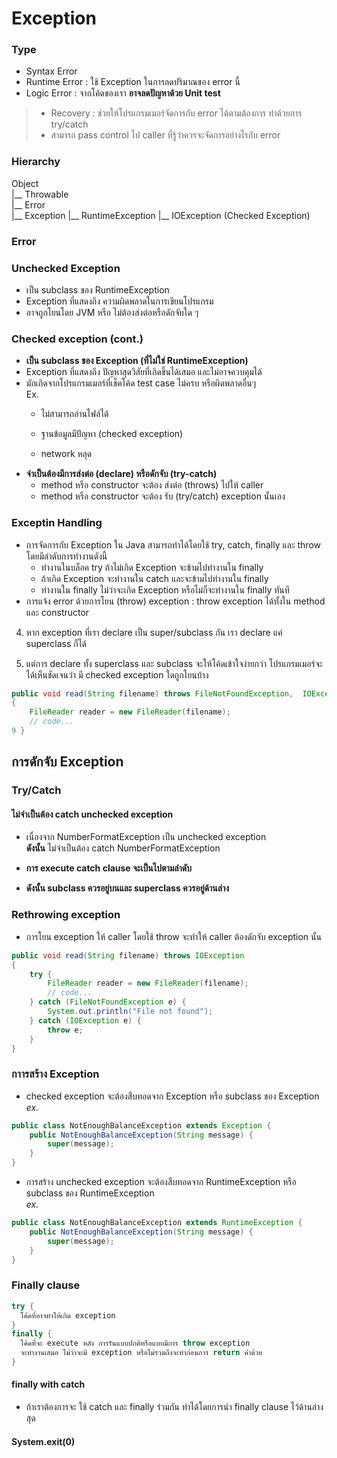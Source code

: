 # Exception
### Type

- Syntax Error
- Runtime Error : ใช้ Exception ในการลดปริมาณของ error นี้
- Logic Error : จากโค้ดของเรา **อาจลดปัญหาด้วย Unit test**


> - Recovery : ช่วยให้โปรแกรมเมอร์จัดการกับ error ได้ตามต้องการ ทำด้วยการ try/catch
> - สามารถ pass control ไป caller ที่รู้ว่าควรจะจัดการอย่างไรกับ error

### Hierarchy

Object\
|__ Throwable\
    |__ Error\
    |__ Exception 
        |__ RuntimeException
        |__ IOException (Checked Exception)

### Error
### Unchecked Exception
- เป็น subclass ของ RuntimeException
- Exception ที่แสดงถึง ความผิดพลาดในการเขียนโปรแกรม
- อาจถูกโยนโดย JVM หรือ ไม่ต้องส่งต่อหรือดักจับใด ๆ

### Checked exception (cont.)
- **เป็น subclass ของ Exception (ที่ไม่ใช่ RuntimeException)**
- Exception ที่แสดงถึง ปัญหาสุดวิสัยที่เกิดขึ้นได้เสมอ และไม่อาจควบคุมได้
- มักเกิดจากโปรแกรมเมอร์ที่เช็คโค้ด test case ไม่ครบ หรือผิดพลาดอื่นๆ\
Ex.
  - ไม่สามารถอ่านไฟล์ได้

  - ฐานข้อมูลมีปัญหา (checked exception)

  - network หลุด
- **จําเป็นต้องมีการส่งต่อ (declare) หรือดักจับ (try-catch)**
  - method หรือ constructor จะต้อง ส่งต่อ (throws) ไปให้ caller
  - method หรือ constructor จะต้อง รับ (try/catch) exception นั้นเอง

### Exceptin Handling

- การจัดการกับ Exception ใน Java สามารถทำได้โดยใช้ try, catch, finally และ throw โดยมีลำดับการทำงานดังนี้
  - ทำงานในบล็อค try ถ้าไม่เกิด Exception จะข้ามไปทำงานใน finally
  - ถ้าเกิด Exception จะทำงานใน catch และจะข้ามไปทำงานใน finally
  - ทำงานใน finally ไม่ว่าจะเกิด Exception หรือไม่ก็จะทำงานใน finally ทันที
- การแจ้ง error ด้วยการโยน (throw) exception​ : throw exception ได้ทั้งใน method และ constructor

4. หาก exception ที่เรา declare เป็น super/subclass กัน เรา declare แค่ superclass ก็ได้

5. แต่การ declare ทั้ง superclass และ subclass จะให้โค้ดเข้าใจง่ายกว่า โปรแกรมเมอร์จะได้เห็นชัดเจนว่า มี checked exception ใดถูกโยนบ้าง

```java
public void read(String filename) throws FileNotFoundException,  IOException, NotEnoughBalanceException 
{
    FileReader reader = new FileReader(filename);
    // code...
9 }
```

## การดักจับ Exception
### Try/Catch
#### ไม่จําเป็นต้อง catch unchecked exception
- เนื่องจาก NumberFormatException เป็น unchecked exception\
  **ดังนั้น** ไม่จําเป็นต้อง catch NumberFormatException

- **การ execute catch clause จะเป็นไปตามลําดับ**
- **ดังนั้น subclass ควรอยู่บนและ superclass ควรอยู่ด้านล่าง**

### Rethrowing exception
- การโยน exception ให้ caller โดยใช้ throw จะทำให้ caller ต้องดักจับ exception นั้น
```java
public void read(String filename) throws IOException
{
    try {
        FileReader reader = new FileReader(filename);
        // code...
    } catch (FileNotFoundException e) {
        System.out.println("File not found");
    } catch (IOException e) {
        throw e;
    }
}
```
### กาารสร้าง Exception
- checked exception จะต้องสืบทอดจาก Exception หรือ subclass ของ Exception\
*ex.*
```java
public class NotEnoughBalanceException extends Exception {
    public NotEnoughBalanceException(String message) {
        super(message);
    }
}
```

- การสร้าง unchecked exception จะต้องสืบทอดจาก RuntimeException หรือ subclass ของ RuntimeException\
*ex.*
```java
public class NotEnoughBalanceException extends RuntimeException {
    public NotEnoughBalanceException(String message) {
        super(message);
    }
}
```

### Finally clause

```java
try {
  โค้ดที่อาจทําให้เกิด exception
}
finally {
  โค้ดที่จะ execute หลัง การรันแบบปกติหรือแบบมีการ throw exception
  จะทํางานเสมอ ไม่ว่าจะมี exception หรือไม่รวมถึงจะทําก่อนการ return ค่าด้วย
}
```

#### finally with catch
- ถ้าเราต้องการจะ ใช้ catch และ finally ร่วมกัน ทําได้โดยการนํา finally clause ไว้ด้านล่างสุด

#### **System.exit(0)**